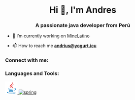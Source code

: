 <h1 align="center">Hi 👋, I'm Andres</h1>
<h3 align="center">A passionate java developer from Perú</h3>

- 🔭 I’m currently working on [MineLatino](play.minelatino.com)

- 📫 How to reach me **andrius@yogurt.icu**

<h3 align="left">Connect with me:</h3>
<p align="left">
</p>

<h3 align="left">Languages and Tools:</h3>
<p align="left"> <a href="https://www.java.com" target="_blank" rel="noreferrer"> <img src="https://raw.githubusercontent.com/devicons/devicon/master/icons/java/java-original.svg" alt="java" width="40" height="40"/> </a> <a href="https://spring.io/" target="_blank" rel="noreferrer"> <img src="https://www.vectorlogo.zone/logos/springio/springio-icon.svg" alt="spring" width="40" height="40"/> </a> </p>
